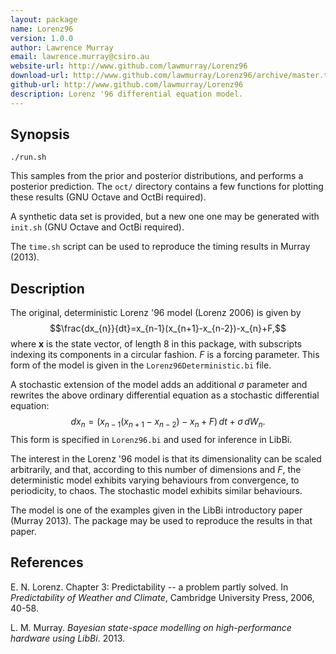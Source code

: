 ```yaml
---
layout: package
name: Lorenz96
version: 1.0.0
author: Lawrence Murray
email: lawrence.murray@csiro.au
website-url: http://www.github.com/lawmurray/Lorenz96
download-url: http://www.github.com/lawmurray/Lorenz96/archive/master.tar.gz
github-url: http://www.github.com/lawmurray/Lorenz96
description: Lorenz '96 differential equation model.
---
```


Synopsis
--------

    ./run.sh

This samples from the prior and posterior distributions, and performs a
posterior prediction. The `oct/` directory contains a few functions for
plotting these results (GNU Octave and OctBi required).

A synthetic data set is provided, but a new one one may be generated with
`init.sh` (GNU Octave and OctBi required).

The `time.sh` script can be used to reproduce the timing results in Murray
(2013).

Description
-----------

The original, deterministic Lorenz '96 model (Lorenz 2006) is given by
$$\frac{dx_{n}}{dt}=x_{n-1}(x_{n+1}-x_{n-2})-x_{n}+F,$$ where $\mathbf{x}$ is
the state vector, of length 8 in this package, with subscripts indexing its
components in a circular fashion. $F$ is a forcing parameter. This form of the
model is given in the `Lorenz96Deterministic.bi` file.

A stochastic extension of the model adds an additional $\sigma$ parameter and
rewrites the above ordinary differential equation as a stochastic differential
equation:
$$dx_{n}=\left(x_{n-1}(x_{n+1}-x_{n-2})-x_{n}+F\right)\, dt+\sigma\, dW_{n}.$$
This form is specified in `Lorenz96.bi` and used for inference in LibBi.

The interest in the Lorenz '96 model is that its dimensionality can be scaled
arbitrarily, and that, according to this number of dimensions and $F$, the
deterministic model exhibits varying behaviours from convergence, to
periodicity, to chaos. The stochastic model exhibits similar behaviours.

The model is one of the examples given in the LibBi introductory paper (Murray
2013). The package may be used to reproduce the results in that paper.

References
----------

E. N. Lorenz. Chapter 3: Predictability -- a problem partly solved. In
*Predictability of Weather and Climate*, Cambridge University Press, 2006,
40-58.

L. M. Murray. *Bayesian state-space modelling on high-performance hardware
using LibBi*. 2013.

